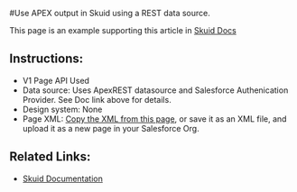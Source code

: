 #Use APEX output in Skuid using a REST data source. 

This page is an example supporting this article in [Skuid Docs](https://docs.skuid.com/latest/en/skuid/salesforce/apex/apex-as-rest.html)

## Instructions:  
- V1 Page API Used
- Data source: Uses ApexREST datasource and Salesforce Authenication Provider.   See Doc link above for details.   
- Design system: None 
- Page XML:  [Copy the XML from this page](ApexREST.xml), or save it as an XML file, and upload it as a new page in your Salesforce Org.  


## Related Links: 
- [Skuid Documentation](https://docs.skuid.com/latest/en/skuid/salesforce/apex/apex-as-rest.html)

